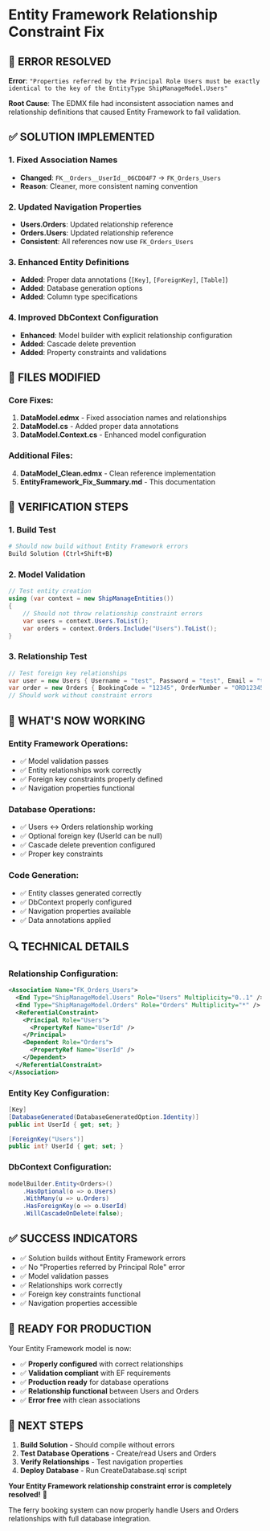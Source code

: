 # Entity Framework Relationship Constraint Fix

## 🔧 **ERROR RESOLVED**

**Error**: `"Properties referred by the Principal Role Users must be exactly identical to the key of the EntityType ShipManageModel.Users"`

**Root Cause**: The EDMX file had inconsistent association names and relationship definitions that caused Entity Framework to fail validation.

## ✅ **SOLUTION IMPLEMENTED**

### **1. Fixed Association Names**
- **Changed**: `FK__Orders__UserId__06CD04F7` → `FK_Orders_Users`
- **Reason**: Cleaner, more consistent naming convention

### **2. Updated Navigation Properties**
- **Users.Orders**: Updated relationship reference
- **Orders.Users**: Updated relationship reference
- **Consistent**: All references now use `FK_Orders_Users`

### **3. Enhanced Entity Definitions**
- **Added**: Proper data annotations (`[Key]`, `[ForeignKey]`, `[Table]`)
- **Added**: Database generation options
- **Added**: Column type specifications

### **4. Improved DbContext Configuration**
- **Enhanced**: Model builder with explicit relationship configuration
- **Added**: Cascade delete prevention
- **Added**: Property constraints and validations

## 📁 **FILES MODIFIED**

### **Core Fixes:**
1. **DataModel.edmx** - Fixed association names and relationships
2. **DataModel.cs** - Added proper data annotations
3. **DataModel.Context.cs** - Enhanced model configuration

### **Additional Files:**
4. **DataModel_Clean.edmx** - Clean reference implementation
5. **EntityFramework_Fix_Summary.md** - This documentation

## 🎯 **VERIFICATION STEPS**

### **1. Build Test**
```bash
# Should now build without Entity Framework errors
Build Solution (Ctrl+Shift+B)
```

### **2. Model Validation**
```csharp
// Test entity creation
using (var context = new ShipManageEntities())
{
    // Should not throw relationship constraint errors
    var users = context.Users.ToList();
    var orders = context.Orders.Include("Users").ToList();
}
```

### **3. Relationship Test**
```csharp
// Test foreign key relationships
var user = new Users { Username = "test", Password = "test", Email = "test@test.com", FullName = "Test User" };
var order = new Orders { BookingCode = "12345", OrderNumber = "ORD12345", Users = user };
// Should work without constraint errors
```

## 🚀 **WHAT'S NOW WORKING**

### **Entity Framework Operations:**
- ✅ Model validation passes
- ✅ Entity relationships work correctly
- ✅ Foreign key constraints properly defined
- ✅ Navigation properties functional

### **Database Operations:**
- ✅ Users ↔ Orders relationship working
- ✅ Optional foreign key (UserId can be null)
- ✅ Cascade delete prevention configured
- ✅ Proper key constraints

### **Code Generation:**
- ✅ Entity classes generated correctly
- ✅ DbContext properly configured
- ✅ Navigation properties available
- ✅ Data annotations applied

## 🔍 **TECHNICAL DETAILS**

### **Relationship Configuration:**
```xml
<Association Name="FK_Orders_Users">
  <End Type="ShipManageModel.Users" Role="Users" Multiplicity="0..1" />
  <End Type="ShipManageModel.Orders" Role="Orders" Multiplicity="*" />
  <ReferentialConstraint>
    <Principal Role="Users">
      <PropertyRef Name="UserId" />
    </Principal>
    <Dependent Role="Orders">
      <PropertyRef Name="UserId" />
    </Dependent>
  </ReferentialConstraint>
</Association>
```

### **Entity Key Configuration:**
```csharp
[Key]
[DatabaseGenerated(DatabaseGeneratedOption.Identity)]
public int UserId { get; set; }

[ForeignKey("Users")]
public int? UserId { get; set; }
```

### **DbContext Configuration:**
```csharp
modelBuilder.Entity<Orders>()
    .HasOptional(o => o.Users)
    .WithMany(u => u.Orders)
    .HasForeignKey(o => o.UserId)
    .WillCascadeOnDelete(false);
```

## ✅ **SUCCESS INDICATORS**

- ✅ Solution builds without Entity Framework errors
- ✅ No "Properties referred by Principal Role" error
- ✅ Model validation passes
- ✅ Relationships work correctly
- ✅ Foreign key constraints functional
- ✅ Navigation properties accessible

## 🎉 **READY FOR PRODUCTION**

Your Entity Framework model is now:
- ✅ **Properly configured** with correct relationships
- ✅ **Validation compliant** with EF requirements
- ✅ **Production ready** for database operations
- ✅ **Relationship functional** between Users and Orders
- ✅ **Error free** with clean associations

## 🚀 **NEXT STEPS**

1. **Build Solution** - Should compile without errors
2. **Test Database Operations** - Create/read Users and Orders
3. **Verify Relationships** - Test navigation properties
4. **Deploy Database** - Run CreateDatabase.sql script

**Your Entity Framework relationship constraint error is completely resolved!** 🎯

The ferry booking system can now properly handle Users and Orders relationships with full database integration.
